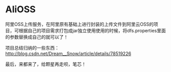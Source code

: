 # AliOSS
阿里OSS上传服务，在阿里原有基础上进行封装的上传文件到阿里云OSS的项目，可根据自己的项目需求打包成jar独立使用使用的时候，将dfs.properties里面的参数替换成自己的就可以了！

项目总结归纳的一些东西：http://blog.csdn.net/Dream__Snow/article/details/78519226

最后，来都来了，给颗星再走呗，笔芯！
